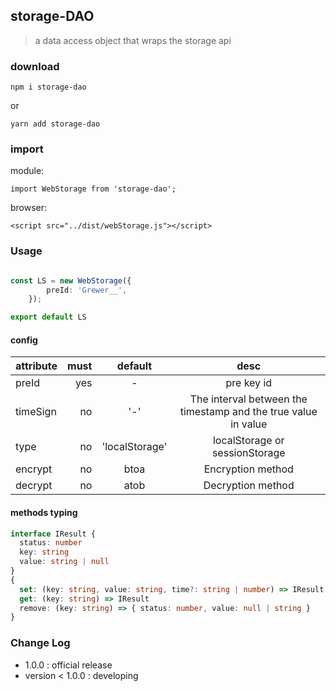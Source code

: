 ## storage-DAO

> a data access object that wraps the storage api

### download
```
npm i storage-dao
```
or
```
yarn add storage-dao
```


### import
module:  
```
import WebStorage from 'storage-dao';
```
browser:
```
<script src="../dist/webStorage.js"></script>
```

### Usage
```typescript

const LS = new WebStorage({
        preId: 'Grewer__',
    });

export default LS
```

#### config
| attribute     | must| default| desc|
|:--------|---------:|:-------:|:------:|
| preId   | yes | -   | pre key id |
| timeSign| no  | '-'  | The interval between the timestamp and the true value in value|
|type     | no  | 'localStorage' | localStorage or sessionStorage
|encrypt  | no  |   btoa |  Encryption method| 
|decrypt  | no  |   atob |Decryption method|


#### methods typing
```typescript
interface IResult {
  status: number
  key: string
  value: string | null
}
{
  set: (key: string, value: string, time?: string | number) => IResult
  get: (key: string) => IResult
  remove: (key: string) => { status: number, value: null | string }
}
```

### Change Log


- 1.0.0 : official release
- version < 1.0.0 : developing
